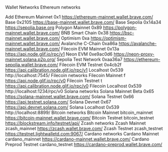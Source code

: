 Wallet Networks
Ethereum networks

Add
Ethereum Mainnet
0x1 https://ethereum-mainnet.wallet.brave.com/
Base
0x2105 https://base-mainnet.wallet.brave.com/
Base Sepolia
0x14a34 https://sepolia.base.org
Polygon Mainnet
0x89 https://polygon-mainnet.wallet.brave.com/
BNB Smart Chain
0x38 https://bsc-mainnet.wallet.brave.com/
Optimism
0xa https://optimism-mainnet.wallet.brave.com/
Avalanche C-Chain
0xa86a https://avalanche-mainnet.wallet.brave.com/
Filecoin EVM Mainnet
0x13a https://api.node.glif.io/rpc/v1
Neon EVM
0xe9ac0d6 https://neon-proxy-mainnet.solana.p2p.org/
Sepolia Test Network
0xaa36a7 https://ethereum-sepolia.wallet.brave.com/
Filecoin EVM Testnet
0x4cb2f https://api.calibration.node.glif.io/rpc/v1
Localhost
0x539 http://localhost:7545/
Filecoin networks
Filecoin Mainnet
f https://api.node.glif.io/rpc/v0
Filecoin Testnet
t https://api.calibration.node.glif.io/rpc/v0
Filecoin Localhost
0x539 http://localhost:1234/rpc/v0
Solana networks
Solana Mainnet Beta
0x65 https://solana-mainnet.wallet.brave.com/
Solana Testnet
0x66 https://api.testnet.solana.com/
Solana Devnet
0x67 https://api.devnet.solana.com/
Solana Localhost
0x539 http://localhost:8899/
Bitcoin networks
Bitcoin Mainnet
bitcoin_mainnet https://bitcoin-mainnet.wallet.brave.com/
Bitcoin Testnet
bitcoin_testnet https://blockstream.info/testnet/api/
Zcash networks
Zcash Mainnet
zcash_mainnet https://zcash.wallet.brave.com/
Zcash Testnet
zcash_testnet https://testnet.lightwalletd.com:9067/
Cardano networks
Cardano Mainnet
cardano_mainnet https://cardano-mainnet.wallet.brave.com/
Cardano Preprod Testnet
cardano_testnet https://cardano-preprod.wallet.brave.com/
